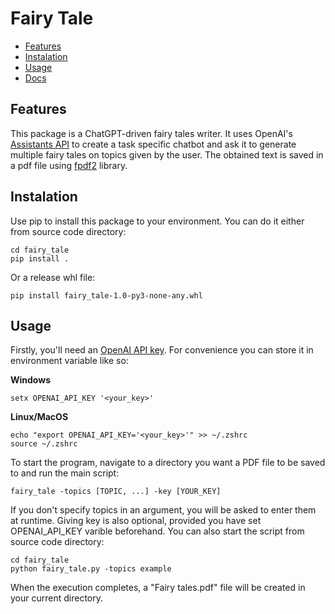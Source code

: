 
# Fairy Tale
- [Features](#features)
- [Instalation](#instalation)
- [Usage](#usage)
- [Docs](https://damiankantorowski.github.io/FairyTale/)
## Features
This package is a ChatGPT-driven fairy tales writer. It uses OpenAI's [Assistants API](https://platform.openai.com/docs/assistants/) to create a task specific chatbot and ask it to generate multiple fairy tales on topics given by the user. The obtained text is saved in a pdf file using [fpdf2](https://github.com/py-pdf/fpdf2) library.
## Instalation
Use pip to install this package to your environment.
You can do it either from source code directory:

    cd fairy_tale
    pip install .
Or a release whl file:

	pip install fairy_tale-1.0-py3-none-any.whl
## Usage
Firstly, you'll need an [OpenAI API key](https://platform.openai.com/api-keys). For convenience you can store it in  environment variable like so:

**Windows**

	setx OPENAI_API_KEY '<your_key>'
**Linux/MacOS**

	echo "export OPENAI_API_KEY='<your_key>'" >> ~/.zshrc
	source ~/.zshrc
To start the program, navigate to a directory you want a PDF file to be saved to and run the main script:

	fairy_tale -topics [TOPIC, ...] -key [YOUR_KEY]
If you don't specify topics in an argument, you will be asked to enter them at runtime.
Giving key is also optional, provided you have set OPENAI_API_KEY varible beforehand.
You can also start the script from source code directory:

	cd fairy_tale
    python fairy_tale.py -topics example
When the execution completes, a "Fairy tales.pdf" file will be created in your current directory.

